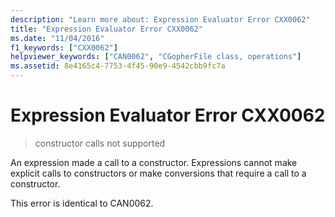 ```yaml
---
description: "Learn more about: Expression Evaluator Error CXX0062"
title: "Expression Evaluator Error CXX0062"
ms.date: "11/04/2016"
f1_keywords: ["CXX0062"]
helpviewer_keywords: ["CAN0062", "CGopherFile class, operations"]
ms.assetid: 8e4165c4-7753-4f45-90e9-4542cbb9fc7a
---
```

# Expression Evaluator Error CXX0062

> constructor calls not supported

An expression made a call to a constructor. Expressions cannot make explicit calls to constructors or make conversions that require a call to a constructor.

This error is identical to CAN0062.
